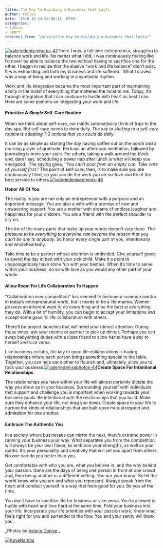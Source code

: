 ```yaml
---
title: The Key to Building a Business that Lasts
author: Yellow
date: '2016-10-24 04:00:11 -0700'
categories:
- Advice
- Heart
redirect_from: "/advice/the-key-to-building-a-business-that-lasts/"
---
```


[![valeriedenisephotos-47](https://yellow-blog-images.imgix.net/2016/10/ValerieDenisePhotos-47.jpg)](https://yellow-blog-images.imgix.net/2016/10/ValerieDenisePhotos-47.jpg)There I was, a full time entrepreneur, struggling to balance work and life. No matter what I did, I was continuously feeling like I’d never be able to balance the two without having to sacrifice one for the other. I began to realize that the elusive “work and life balance” didn’t exist. It was exhausting and both my business and life suffered.  What I craved was a way of living and working in a symbiotic rhythm.

Work and life integration became the most important part of maintaining sanity in the midst of everything that mattered the most to me. Today, it’s through integration that I can continue to hustle with heart as best I can. Here are some pointers on integrating your work and life:

#### **Prioritize A** **_Simple_** **Self-Care Routine**

When we think about self-care, our minds automatically think of trips to the day spa. But self-care needs to done daily. _The key to sticking to a self-care routine is adopting 1-3 actions that you could do daily._

It can be as simple as starting the day having coffee out on the porch and a morning prayer of gratitude. Perhaps an afternoon meditation, followed by journaling is more your style. For others, taking a walk around the block and, dare I say, scheduling a power nap after lunch is what will keep you energized.  The saying goes, _“You can’t pour from an empty cup. Take care of yourself first.”_ The point of self-care, then, is to make sure you are continuously filled, so you can do the work you oh-so-love and be of the best service to others.[![valeriedenisephotos-48](https://yellow-blog-images.imgix.net/2016/10/ValerieDenisePhotos-48.jpg)](https://yellow-blog-images.imgix.net/2016/10/ValerieDenisePhotos-48.jpg)

**Honor All Of You**

The reality is you are not only an entrepreneur with a purpose and an important message. You are also a wife with a promise of love and unwavering support. You are a mother with dreams of endless laughter and happiness for your children. You are a friend with the perfect shoulder to cry on.

The list of the many parts that make up your whole doesn’t stop there. _The pressure to be everything to everyone can become the reason that you can’t be any to anybody._ So honor every single part of you, intentionally and wholeheartedly.

Take time to be a partner whose attention is undivided. Give yourself grace to spend the day in bed with your sick child. Make it a point to unapologetically have some fun with your besties. When it’s time to serve within your business, do so with love as you would any other part of your whole.

#### **Allow Room For Life Collaboration To Happen**

“Collaboration over competition” has seemed to become a common mantra in today’s entrepreneurial world, but it needs to be a life mantra. Women possess an inherent want to do everything and be the best at everything they do. With a bit of humility, you can begin to accept your limitations and accept some good ‘ol life collaboration with others.

There’ll be project launches that will need your utmost attention. During these times, ask your roomie or partner to pick up dinner. Perhaps you can swap babysitting duties with a close friend to allow her to have a day to herself and vice versa.   

Like business collabs, the key to good life collaborations is having relationships where each person brings something special to the table. Together, you can help each other to flourish and, ultimately, allow you to rock your business.[![valeriedenisephotos-44](https://yellow-blog-images.imgix.net/2016/10/ValerieDenisePhotos-44.jpg)](https://yellow-blog-images.imgix.net/2016/10/ValerieDenisePhotos-44.jpg)**Create Space For Intentional Relationships**

The relationships you have within your life will almost certainly dictate the way you show up in your business. Surrounding yourself with individuals that support and challenge you is important when working towards your business goals. Be intentional with the relationships that you build. Make sure they enhance your life, not drag you down. Create space in your life to nurture the kinds of relationships that are built upon mutual respect and admiration for one another.

#### **Embrace The Authentic You**

In a society where businesses can mirror the next, there’s extreme power in running your business your way. What separates you from the competition will always be your own flavor, so embrace your strengths, as well as your quirks. It’s your personality and creativity that will set you apart from others. No one can do you better than you.

Get comfortable with who you are, what you believe in, and the why behind your passion. Gone are the days of being one person in front of one crowd and, then being another in a different setting. _You are your brand._ So let the world know who you are and what you represent. Always speak from the heart and conduct yourself in a way that feels good for you. Be you all the time.

You don’t have to sacrifice life for business or vice versa. You’re allowed to hustle with heart and love hard at the same time. Fold your business into your life. Incorporate your life priorities with your passion work. Know what feels right for you and surrender to the flow. You and your sanity will thank you.  

_Photos by [Valerie Denise](http://www.valeriedenisephotos.com/) _

[![KayeNamba](https://yellow-blog-images.imgix.net/2016/04/KayeNamba.jpg)](http://www.littlegoldenpenguin.com/)
